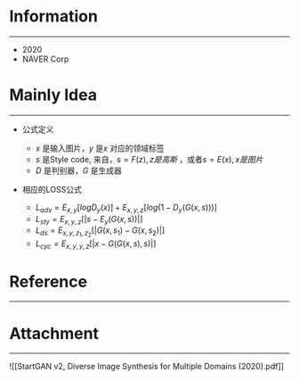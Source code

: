 # Information
---
- 2020
- NAVER Corp

# Mainly Idea
---
- 公式定义
	- $x$ 是输入图片，$y$ 是$x$ 对应的领域标签
	- $s$ 是Style code, 来自，$s=F(z), z是高斯$ ，或者$s=E(x), x是图片$
	- $D$ 是判别器，$G$ 是生成器
	
- 相应的LOSS公式
	- $L_{adv}=E_{x,y}[logD_y(x)]+E_{x,y,z}[log(1-D_y(G(x, s)))]$
	- $L_{sty}=E_{x,y,z}[|s-E_y(G(x,s))|]$
	- $L_{ds}=E_{x,y,z_1,z_2}[|G(x,s_1)-G(x, s_2)|]$
	- $L_{cyc}=E_{x,y,y,z}[|x-G(G(x, s), s)|]$
	 

# Reference
---


# Attachment
---
![[StartGAN v2, Diverse Image Synthesis for Multiple Domains (2020).pdf]]
